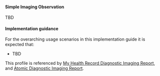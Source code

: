 #### Simple Imaging Observation
TBD

#### Implementation guidance
For the overarching usage scenarios in this implementation guide it is expected that:
* TBD

This profile is referenced by [My Health Record Diagnostic Imaging Report](StructureDefinition-diagnosticreport-imag-mhr-1.html), and [Atomic Diagnostic Imaging  Report](StructureDefinition-diagnosticreport-imag-atomic-1.html).